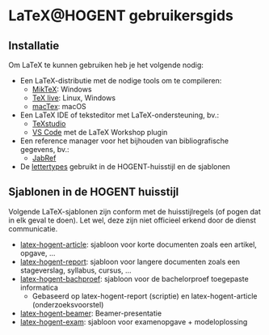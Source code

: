# LaTeX@HOGENT gebruikersgids

## Installatie

Om LaTeX te kunnen gebruiken heb je het volgende nodig:

- Een LaTeX-distributie met de nodige tools om te compileren:
    - [MikTeX](installatie-miktex.md): Windows
    - [TeX live](installatie-texlive.md): Linux, Windows
    - [macTex](installatie-mactex.md): macOS
- Een LaTeX IDE of teksteditor met LaTeX-ondersteuning, bv.:
    - [TeXstudio](installatie-texstudio.md)
    - [VS Code](installatie-vscode.md) met de LaTeX Workshop plugin
- Een reference manager voor het bijhouden van bibliografische gegevens, bv.:
    - [JabRef](installatie-jabref.md)
- De [lettertypes](lettertypes.md) gebruikt in de HOGENT-huisstijl en de sjablonen

## Sjablonen in de HOGENT huisstijl

Volgende LaTeX-sjablonen zijn conform met de huisstijlregels (of pogen dat in elk geval te doen). Let wel, deze zijn niet officieel erkend door de dienst communicatie.

- [latex-hogent-article](https://github.com/HoGentTIN/latex-hogent-article): sjabloon voor korte documenten zoals een artikel, opgave, ...
- [latex-hogent-report](https://github.com/HoGentTIN/latex-hogent-report): sjabloon voor langere documenten zoals een stageverslag, syllabus, cursus, ...
- [latex-hogent-bachproef](https://github.com/HoGentTIN/latex-hogent-bachproef): sjabloon voor de bachelorproef toegepaste informatica
    - Gebaseerd op latex-hogent-report (scriptie) en latex-hogent-article (onderzoeksvoorstel)
- [latex-hogent-beamer](https://github.com/HoGentTIN/latex-hogent-beamer): Beamer-presentatie
- [latex-hogent-exam](https://github.com/HoGentTIN/latex-hogent-exam): sjabloon voor examenopgave + modeloplossing
